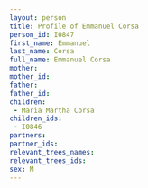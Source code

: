 ```yaml
---
layout: person
title: Profile of Emmanuel Corsa
person_id: I0847
first_name: Emmanuel
last_name: Corsa
full_name: Emmanuel Corsa
mother: 
mother_id: 
father: 
father_id: 
children:
 - Maria Martha Corsa
children_ids:
 - I0846
partners:
partner_ids:
relevant_trees_names:
relevant_trees_ids:
sex: M
---
```


